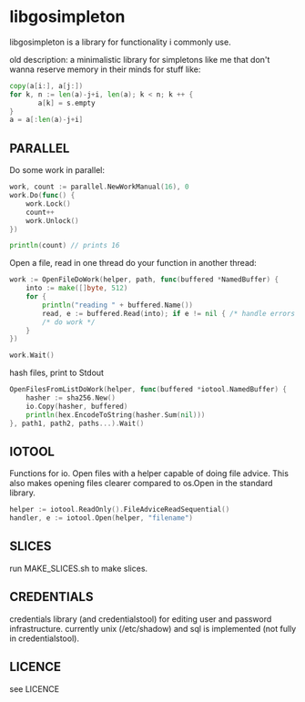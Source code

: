 libgosimpleton
==============

libgosimpleton is a library for functionality i commonly use.

old description: a minimalistic library for simpletons like me that don't
wanna reserve memory in their minds for stuff like:

```go
copy(a[i:], a[j:])
for k, n := len(a)-j+i, len(a); k < n; k ++ {
       a[k] = s.empty
}
a = a[:len(a)-j+i]
```

PARALLEL
--------
Do some work in parallel:

```go
work, count := parallel.NewWorkManual(16), 0
work.Do(func() {
	work.Lock()
	count++
	work.Unlock()
})

println(count) // prints 16
```

Open a file, read in one thread do your function in another thread:
```go
work := OpenFileDoWork(helper, path, func(buffered *NamedBuffer) {
	into := make([]byte, 512)
	for {
		println("reading " + buffered.Name())
		read, e := buffered.Read(into); if e != nil { /* handle errors and EOF */ }
 		/* do work */
	}
})

work.Wait()
```
hash files, print to Stdout

```go
OpenFilesFromListDoWork(helper, func(buffered *iotool.NamedBuffer) {
	hasher := sha256.New()
	io.Copy(hasher, buffered)
	println(hex.EncodeToString(hasher.Sum(nil)))	
}, path1, path2, paths...).Wait()
```

IOTOOL
------
Functions for io. Open files with a helper capable of doing file advice. This also makes opening files clearer compared to os.Open in the standard library.

```go
helper := iotool.ReadOnly().FileAdviceReadSequential()
handler, e := iotool.Open(helper, "filename")
```

SLICES
------
run MAKE_SLICES.sh to make slices.


CREDENTIALS
-----------
credentials library (and credentialstool) for editing user and password infrastructure. currently unix (/etc/shadow) and sql is implemented (not fully in credentialstool).


LICENCE
-------
see LICENCE
